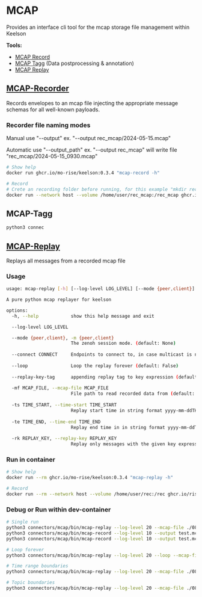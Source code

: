# MCAP

Provides an interface cli tool for the mcap storage file management within Keelson

**Tools:**

- [MCAP Record](#mcap-recorder)
- [MCAP Tagg](#mcap-tagg) (Data postprocessing & annotation)
- [MCAP Replay](#mcap-replay)  

## [MCAP-Recorder](./bin/mcap-record)

Records envelopes to an mcap file injecting the appropriate message schemas for all well-known payloads.

### Recorder file naming modes

Manual use "--output" ex. "--output rec_mcap/2024-05-15.mcap"

Automatic use "--output_path" ex. "--output rec_mcap" will write file "rec_mcap/2024-05-15_0930.mcap"

```bash
# Show help 
docker run ghcr.io/mo-rise/keelson:0.3.4 "mcap-record -h"

# Record
# Crete an recording folder before running, for this example "mkdir rec_mcap" 
docker run --network host --volume /home/user/rec_mcap:/rec_mcap ghcr.io/mo-rise/keelson:0.3.4 "mcap-record --output rec_mcap/2024-05-15.mcap -k rise/v0/masslab/pubsub/**" -k new/key
```

## MCAP-Tagg

```bash
python3 connec
```


## [MCAP-Replay](./bin/mcap-replay)

Replays all messages from a recorded mcap file

### Usage

```sh
usage: mcap-replay [-h] [--log-level LOG_LEVEL] [--mode {peer,client}] [--connect CONNECT] [--loop] [--replay-key-tag] -mf MCAP_FILE [-ts TIME_START] [-te TIME_END] [-rk REPLAY_KEY]

A pure python mcap replayer for keelson

options:
  -h, --help            show this help message and exit

  --log-level LOG_LEVEL

  --mode {peer,client}, -m {peer,client}
                        The zenoh session mode. (default: None)
  
  --connect CONNECT     Endpoints to connect to, in case multicast is not working. ex. tcp/localhost:7447 (default: None)
  
  --loop                Loop the replay forever (default: False)
  
  --replay-key-tag      appending replay tag to key expression (default: False)
  
  -mf MCAP_FILE, --mcap-file MCAP_FILE
                        File path to read recorded data from (default: None)
  
  -ts TIME_START, --time-start TIME_START
                        Replay start time in string format yyyy-mm-ddTHH:MM:SS to start replaying (default: None)
  
  -te TIME_END, --time-end TIME_END
                        Replay end time in in string format yyyy-mm-ddTHH:MM:SS to stop replaying (default: None)
  
  -rk REPLAY_KEY, --replay-key REPLAY_KEY
                        Replay only messages with the given key expression set multiple times for multiple keys (default: None)
```

### Run in container

```bash
# Show help 
docker run --rm ghcr.io/mo-rise/keelson:0.3.4 "mcap-replay -h"

# Record
docker run --rm --network host --volume /home/user/rec:/rec ghcr.io/rise-maritime/keelson:0.3.4 "mcap-replay --mcap-file rec/2024-05-15.mcap"
```

### Debug or Run within dev-container

```sh
# Single run
python3 connectors/mcap/bin/mcap-replay --log-level 20 --mcap-file ./0846_radar_cam.mcap
python3 connectors/mcap/bin/mcap-record --log-level 10 --output test.mcap -k rise/v0/sjofartsverket/pubsub/**
python3 connectors/mcap/bin/mcap-record --log-level 10 --output test.mcap -k rise/v0/storakrabban/pubsub/**

# Loop forever 
python3 connectors/mcap/bin/mcap-replay --log-level 20 --loop --mcap-file ./0846_radar_cam.mcap

# Time range boundaries 
python3 connectors/mcap/bin/mcap-replay --log-level 20 --mcap-file ./0846_radar_cam.mcap --time-start 2024-09-06T08:47:00 --time-end 2024-09-06T08:48:00

# Topic boundaries 
python3 connectors/mcap/bin/mcap-replay --log-level 20 --mcap-file ./0846_radar_cam.mcap --replay-key rise/v0/landkrabba/pubsub/point_cloud/1201
```

